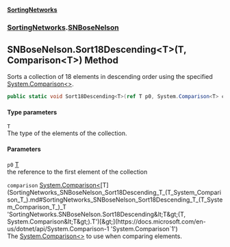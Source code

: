 #### [SortingNetworks](index.md 'index')
### [SortingNetworks](SortingNetworks.md 'SortingNetworks').[SNBoseNelson](SortingNetworks_SNBoseNelson.md 'SortingNetworks.SNBoseNelson')
## SNBoseNelson.Sort18Descending&lt;T&gt;(T, Comparison&lt;T&gt;) Method
Sorts a collection of 18 elements in descending order using the specified [System.Comparison&lt;&gt;](https://docs.microsoft.com/en-us/dotnet/api/System.Comparison-1 'System.Comparison`1').  
```csharp
public static void Sort18Descending<T>(ref T p0, System.Comparison<T> comparison);
```
#### Type parameters
<a name='SortingNetworks_SNBoseNelson_Sort18Descending_T_(T_System_Comparison_T_)_T'></a>
`T`  
The type of the elements of the collection.
  
#### Parameters
<a name='SortingNetworks_SNBoseNelson_Sort18Descending_T_(T_System_Comparison_T_)_p0'></a>
`p0` [T](SortingNetworks_SNBoseNelson_Sort18Descending_T_(T_System_Comparison_T_).md#SortingNetworks_SNBoseNelson_Sort18Descending_T_(T_System_Comparison_T_)_T 'SortingNetworks.SNBoseNelson.Sort18Descending&lt;T&gt;(T, System.Comparison&lt;T&gt;).T')  
the reference to the first element of the collection
  
<a name='SortingNetworks_SNBoseNelson_Sort18Descending_T_(T_System_Comparison_T_)_comparison'></a>
`comparison` [System.Comparison&lt;](https://docs.microsoft.com/en-us/dotnet/api/System.Comparison-1 'System.Comparison`1')[T](SortingNetworks_SNBoseNelson_Sort18Descending_T_(T_System_Comparison_T_).md#SortingNetworks_SNBoseNelson_Sort18Descending_T_(T_System_Comparison_T_)_T 'SortingNetworks.SNBoseNelson.Sort18Descending&lt;T&gt;(T, System.Comparison&lt;T&gt;).T')[&gt;](https://docs.microsoft.com/en-us/dotnet/api/System.Comparison-1 'System.Comparison`1')  
The [System.Comparison&lt;&gt;](https://docs.microsoft.com/en-us/dotnet/api/System.Comparison-1 'System.Comparison`1') to use when comparing elements.
  
